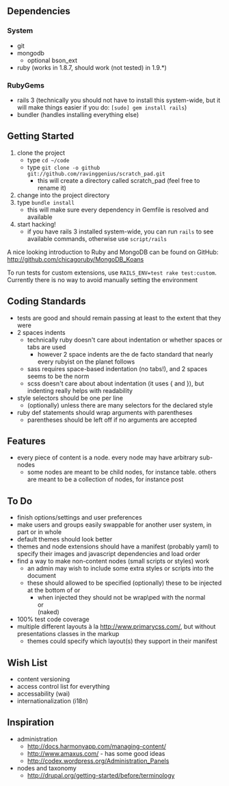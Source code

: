## Dependencies

### System
* git
* mongodb
  * optional bson_ext
* ruby (works in 1.8.7, should work (not tested) in 1.9.*)

### RubyGems
* rails 3 (technically you should not have to install this system-wide, but it will make things easier if you do: `[sudo] gem install rails`)
* bundler (handles installing everything else)

## Getting Started

1. clone the project
   * type `cd ~/code`
   * type `git clone -o github git://github.com/ravinggenius/scratch_pad.git`
     * this will create a directory called scratch_pad (feel free to rename it)
2. change into the project directory
3. type `bundle install`
   * this will make sure every dependency in Gemfile is resolved and available
4. start hacking!
   * if you have rails 3 installed system-wide, you can run `rails` to see available commands, otherwise use `script/rails`

A nice looking introduction to Ruby and MongoDB can be found on GitHub: http://github.com/chicagoruby/MongoDB_Koans

To run tests for custom extensions, use `RAILS_ENV=test rake test:custom`. Currently there is no way to avoid manually setting the environment

## Coding Standards

* tests are good and should remain passing at least to the extent that they were
* 2 spaces indents
  * technically ruby doesn't care about indentation or whether spaces or tabs are used
    * however 2 space indents are the de facto standard that nearly every rubyist on the planet follows
  * sass requires space-based indentation (no tabs!), and 2 spaces seems to be the norm
  * scss doesn't care about about indentation (it uses { and }), but indenting really helps with readability
* style selectors should be one per line
  * (optionally) unless there are many selectors for the declared style
* ruby def statements should wrap arguments with parentheses
  * parentheses should be left off if no arguments are accepted

## Features

* every piece of content is a node. every node may have arbitrary sub-nodes
  * some nodes are meant to be child nodes, for instance table. others are meant to be a collection of nodes, for instance post

## To Do

* finish options/settings and user preferences
* make users and groups easily swappable for another user system, in part or in whole
* default themes should look better
* themes and node extensions should have a manifest (probably yaml) to specify their images and javascript dependencies and load order
* find a way to make non-content nodes (small scripts or styles) work
  * an admin may wish to include some extra styles or scripts into the document
  * these should allowed to be specified (optionally) these to be injected at the bottom of <head> or <body>
    * when injected they should not be wrap\ped with the normal <article> or <section> (naked)
* 100% test code coverage
* multiple different layouts à la http://www.primarycss.com/, but without presentations classes in the markup
  * themes could specify which layout(s) they support in their manifest

## Wish List

* content versioning
* access control list for everything
* accessability (wai)
* internationalization (i18n)

## Inspiration

* administration
  * http://docs.harmonyapp.com/managing-content/
  * http://www.amaxus.com/ - has some good ideas
  * http://codex.wordpress.org/Administration_Panels
* nodes and taxonomy
  * http://drupal.org/getting-started/before/terminology
